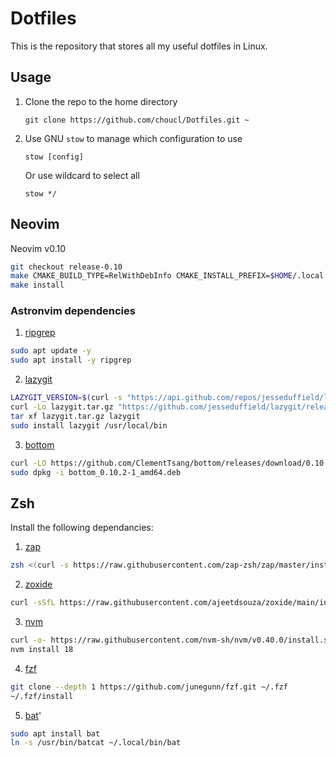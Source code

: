 # Dotfiles

This is the repository that stores all my useful dotfiles in Linux.

## Usage

1. Clone the repo to the home directory

   `git clone https://github.com/choucl/Dotfiles.git ~`

2. Use GNU `stow` to manage which configuration to use

   `stow [config]`

   Or use wildcard to select all

   `stow */`

## Neovim

Neovim v0.10
```bash
git checkout release-0.10
make CMAKE_BUILD_TYPE=RelWithDebInfo CMAKE_INSTALL_PREFIX=$HOME/.local
make install
```

### Astronvim dependencies
1. [ripgrep](https://github.com/BurntSushi/ripgrep)
```bash
sudo apt update -y
sudo apt install -y ripgrep
```

2. [lazygit](https://github.com/jesseduffield/lazygit)
```bash
LAZYGIT_VERSION=$(curl -s "https://api.github.com/repos/jesseduffield/lazygit/releases/latest" | grep -Po '"tag_name": "v\K[^"]*')
curl -Lo lazygit.tar.gz "https://github.com/jesseduffield/lazygit/releases/latest/download/lazygit_${LAZYGIT_VERSION}_Linux_x86_64.tar.gz"
tar xf lazygit.tar.gz lazygit
sudo install lazygit /usr/local/bin
```

3. [bottom](https://github.com/ClementTsang/bottom)
```bash
curl -LO https://github.com/ClementTsang/bottom/releases/download/0.10.2/bottom_0.10.2-1_amd64.deb
sudo dpkg -i bottom_0.10.2-1_amd64.deb
```

## Zsh

Install the following dependancies:

1. [zap](https://github.com/zap-zsh/zap)
```bash
zsh <(curl -s https://raw.githubusercontent.com/zap-zsh/zap/master/install.zsh) --branch release-v1 --keep
```

2. [zoxide](https://github.com/ajeetdsouza/zoxide)
```bash
curl -sSfL https://raw.githubusercontent.com/ajeetdsouza/zoxide/main/install.sh | sh
```

3. [nvm](https://github.com/nvm-sh/nvm)
```bash
curl -o- https://raw.githubusercontent.com/nvm-sh/nvm/v0.40.0/install.sh | bash
nvm install 18
```

4. [fzf](https://github.com/junegunn/fzf)
```bash
git clone --depth 1 https://github.com/junegunn/fzf.git ~/.fzf
~/.fzf/install
```

5. [bat](https://github.com/sharkdp/bat)'
```bash
sudo apt install bat
ln -s /usr/bin/batcat ~/.local/bin/bat
```
